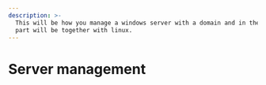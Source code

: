 ```yaml
---
description: >-
  This will be how you manage a windows server with a domain and in the second
  part will be together with linux.
---
```


# Server management

